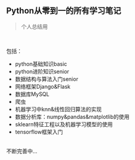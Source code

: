 ## Python从零到一的所有学习笔记

> 个人总结用<br>

<br>

包括：<br>
* python基础知识basic
* python进阶知识senior
* 数据结构与算法入门senior
* 网络框架Django&Flask
* 数据库MySQL
* 爬虫
* 机器学习中knn&线性回归算法的实现
* 数据分析库：numpy&pandas&matplotlib的使用
* sklearn特征工程以及机器学习模型的使用
* tensorflow框架入门
<br>
不断完善中...

